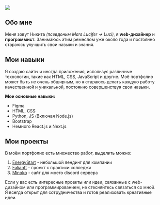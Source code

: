 <div>
  <img src=https://sun9-39.userapi.com/impg/zX0oqPx1P0DsgW4Z-bnnkgXcOQXBwJt3E8qImg/gilfc24aEI8.jpg?size=1920x520&quality=95&sign=3f5174085c8b51d320452c4fa84df7c3&type=album>
</div>

## Обо мне

Меня зовут Никита *(псевдоним Mars Lucifer -> Luci)*, я **web-дизайнер** и **программист**. Занимаюсь этим ремеслом уже около года и постоянно стараюсь улучшить свои навыки и знания. 

## Мои навыки

Я создаю сайты и иногда приложения, используя различные технологии, такие как HTML, CSS, JavaScript и другие. Моё портфолио может быть не очень обширным, но я стараюсь делать каждую работу качественной и уникальной, постоянно совершенствуя свои навыки.

**Мои основные навыки:**
- Figma
- HTML, CSS
- Python, JS (Включая Node.js)
- Bootstrap
- Немного React.js и Next.js


## Мои проекты

В моём портфолио есть множество работ, выделить можно:
1. [EnergyStart](https://www.energystart.ru/) - небольшой лендинг для компании
2. [Faliantt](https://faliantt.vercel.app/) - проект с практики колледжа
3. [Minoko](https://minoko-site.vercel.app/) - сайт для моего discord сервера

Если у вас есть интересные проекты или идеи, связанные с web-дизайном или программированием, не стесняйтесь связаться со мной. Я всегда открыт для сотрудничества и готов реализовать креативные идеи.
